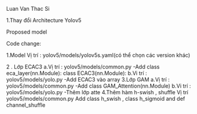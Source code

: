 Luan Van Thac Si
<space><space>

1.Thay đổi Architecture Yolov5
<space><space>

Proposed model
 <space><space>
 
Code change:
<space><space>

1.Model
<space><space>
Vị trí : yolov5/models/yolov5s.yaml(có thể chọn các version khác)
<space><space>
 

2 . Lớp ECAC3
<space><space>
a.Vị trí : yolov5/models/common.py
<space><space>
-Add class eca_layer(nn.Module):
<space><space>
        class ECAC3(nn.Module):
 <space><space>
b.Vi trí : yolov5/models/yolo.py
<space><space>
-Add ECAC3 vào array
<space><space>
3.Lớp GAM 
<space><space>
a.Vị trí : yolov5/models/common.py
<space><space>
-Add class GAM_Attention(nn.Module)
<space><space>
b.Vi trí : yolov5/models/yolo.py
<space><space>
-Thêm lớp atte
<space><space>
4.Thêm hàm h-swish , shuffle
<space><space>
Vị trí yolov5/models/common.py
<space><space>
Add class h_swish , class h_sigmoid and def channel_shuffle
